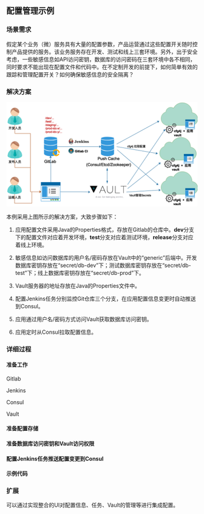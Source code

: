 ## 配置管理示例

### 场景需求

假定某个业务（微）服务具有大量的配置参数，产品运营通过这些配置开关随时控制产品提供的服务。该业务服务存在开发、测试和线上三套环境。另外，出于安全考虑，一些敏感信息如API访问密钥，数据库的访问密码在三套环境中各不相同，同时要求不能出现在配置文件和代码中。在不定制开发的前提下，如何简单有效的跟踪和管理配置开关？如何确保敏感信息的安全隔离？

### 解决方案


![](/assets/cfg4j-distributed-config-management.png)

本例采用上图所示的解决方案，大致步骤如下：

1. 应用配置文件采用Java的Properties格式，存放在Gitlab的仓库中。**dev**分支下的配置文件对应着开发环境，**test**分支对应着测试环境，**release**分支对应着线上环境。

2. 敏感信息如访问数据库的用户名/密码存放在Vault中的“generic”后端中。开发数据库密钥存放在“secret/db-dev”下；测试数据库密钥存放在“secret/db-test”下；线上数据库密钥存放在“secret/db-prod”下。

3. Vault服务器的地址存放在Java的Properties文件中。

4. 配置Jenkins任务分别监控Git仓库三个分支，在应用配置信息变更时自动推送到Consul。

5. 应用通过用户名/密码方式访问Vault获取数据库访问密钥。

6. 应用定时从Consul拉取配置信息。

### 详细过程

#### 准备工作

Gitlab

Jenkins

Consul

Vault

#### 准备配置存储

#### 准备数据库访问密钥和Vault访问权限

#### 配置Jenkins任务推送配置变更到Consul

#### 示例代码

### 扩展

可以通过实现整合的UI对配置信息、任务、Vault的管理等进行集成配置。